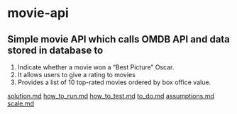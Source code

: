 # movie-api

## Simple movie API which calls OMDB API and data stored in database to
1. Indicate whether a movie won a “Best Picture” Oscar.
2. It allows users to give a rating to movies 
3. Provides a list of 10 top-rated movies ordered by box office value.





[solution.md](./solution.md)
[how_to_run.md](./how_to_run.md )
[how_to_test.md](./how_to_test.md )
[to_do.md](./to_do.md )
[assumptions.md](./assumptions.md)
[scale.md](./scale.md)